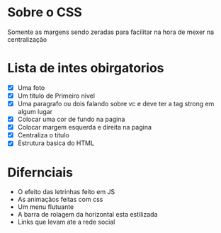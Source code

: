 # Sobre o CSS 
Somente as margens sendo zeradas para facilitar na hora de mexer na centralização
# Lista de intes obirgatorios
- [x] Uma foto
- [x] Um titulo de  Primeiro nivel
- [x] Uma paragrafo ou dois falando sobre vc e deve ter a tag strong em algum lugar
- [x] Colocar uma cor de fundo na pagina
- [X] Colocar margem esquerda e direita na pagina
- [x] Centraliza o titulo
- [x] Estrutura basica do HTML
# Difernciais
- O efeito das letrinhas feito em JS
- As animaçãos feitas com css
- Um menu flutuante 
- A barra de rolagem da horizontal esta estilizada
- Links que levam ate a rede social
